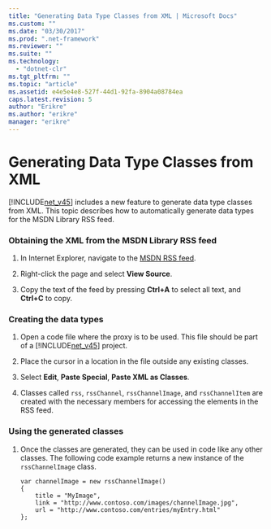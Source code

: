 ```yaml
---
title: "Generating Data Type Classes from XML | Microsoft Docs"
ms.custom: ""
ms.date: "03/30/2017"
ms.prod: ".net-framework"
ms.reviewer: ""
ms.suite: ""
ms.technology: 
  - "dotnet-clr"
ms.tgt_pltfrm: ""
ms.topic: "article"
ms.assetid: e4e5e4e8-527f-44d1-92fa-8904a08784ea
caps.latest.revision: 5
author: "Erikre"
ms.author: "erikre"
manager: "erikre"
---
```

# Generating Data Type Classes from XML
[!INCLUDE[net_v45](../../../includes/net-v45-md.md)] includes a new feature to generate data type classes from XML. This topic describes how to automatically generate data types for the MSDN Library RSS feed.  
  
### Obtaining the XML from the MSDN Library RSS feed  
  
1.  In Internet Explorer, navigate to the [MSDN RSS feed](http://go.microsoft.com/fwlink/?LinkId=225209).  
  
2.  Right-click the page and select **View Source**.  
  
3.  Copy the text of the feed by pressing **Ctrl+A** to select all text, and **Ctrl+C** to copy.  
  
### Creating the data types  
  
1.  Open a code file where the proxy is to be used. This file should be part of a [!INCLUDE[net_v45](../../../includes/net-v45-md.md)] project.  
  
2.  Place the cursor in a location in the file outside any existing classes.  
  
3.  Select **Edit**, **Paste Special**, **Paste XML as Classes**.  
  
4.  Classes called `rss`, `rssChannel`, `rssChannelImage`, and `rssChannelItem` are created with the necessary members for accessing the elements in the RSS feed.  
  
### Using the generated classes  
  
1.  Once the classes are generated, they can be used in code like any other classes. The following code example returns a new instance of the `rssChannelImage` class.  
  
    ```  
    var channelImage = new rssChannelImage()   
    {   
        title = "MyImage",   
        link = "http://www.contoso.com/images/channelImage.jpg",   
        url = "http://www.contoso.com/entries/myEntry.html"   
    };  
    ```
